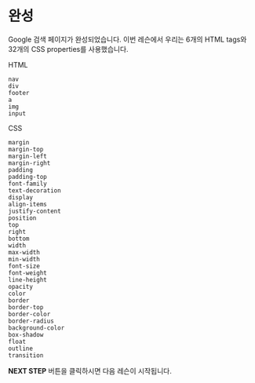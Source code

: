 # 완성
Google 검색 페이지가 완성되었습니다. 이번 레슨에서 우리는 6개의 HTML tags와 32개의 CSS properties를 사용했습니다.   

HTML
```
nav
div
footer
a
img
input
```

CSS
```
margin
margin-top
margin-left
margin-right
padding
padding-top
font-family
text-decoration
display
align-items
justify-content
position
top
right
bottom
width
max-width
min-width
font-size
font-weight
line-height
opacity
color
border
border-top
border-color
border-radius
background-color
box-shadow
float
outline
transition
```


**NEXT STEP** 버튼을 클릭하시면 다음 레슨이 시작됩니다.
